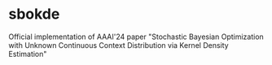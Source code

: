 # sbokde
Official implementation of AAAI'24 paper "Stochastic Bayesian Optimization with Unknown Continuous Context Distribution via Kernel Density Estimation"
